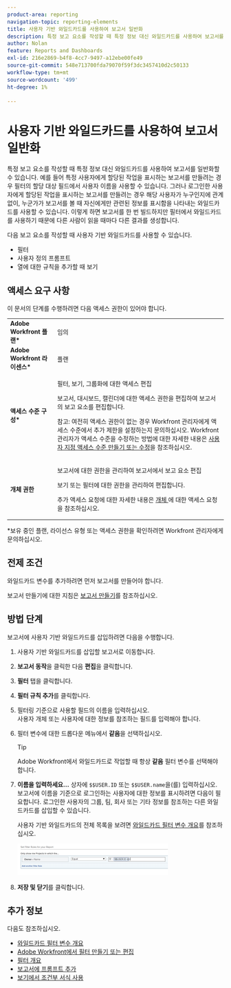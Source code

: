 ```yaml
---
product-area: reporting
navigation-topic: reporting-elements
title: 사용자 기반 와일드카드를 사용하여 보고서 일반화
description: 특정 보고 요소를 작성할 때 특정 정보 대신 와일드카드를 사용하여 보고서를 일반화할 수 있습니다.
author: Nolan
feature: Reports and Dashboards
exl-id: 216e2869-b4f8-4cc7-9497-a12ebe00fe49
source-git-commit: 548e713700fda79070f59f3dc3457410d2c50133
workflow-type: tm+mt
source-wordcount: '499'
ht-degree: 1%

---
```


# 사용자 기반 와일드카드를 사용하여 보고서 일반화

특정 보고 요소를 작성할 때 특정 정보 대신 와일드카드를 사용하여 보고서를 일반화할 수 있습니다. 예를 들어 특정 사용자에게 할당된 작업을 표시하는 보고서를 만들려는 경우 필터의 할당 대상 필드에서 사용자 이름을 사용할 수 있습니다. 그러나 로그인한 사용자에게 할당된 작업을 표시하는 보고서를 만들려는 경우 해당 사용자가 누구인지에 관계없이, 누군가가 보고서를 볼 때 자신에게만 관련된 정보를 표시함을 나타내는 와일드카드를 사용할 수 있습니다. 이렇게 하면 보고서를 한 번 빌드하지만 필터에서 와일드카드를 사용하기 때문에 다른 사람이 읽을 때마다 다른 결과를 생성합니다.

다음 보고 요소를 작성할 때 사용자 기반 와일드카드를 사용할 수 있습니다.

* 필터
* 사용자 정의 프롬프트
* 열에 대한 규칙을 추가할 때 보기

## 액세스 요구 사항

이 문서의 단계를 수행하려면 다음 액세스 권한이 있어야 합니다.

<table style="table-layout:auto"> 
 <col> 
 <col> 
 <tbody> 
  <tr> 
   <td role="rowheader"><strong>Adobe Workfront 플랜*</strong></td> 
   <td> <p>임의</p> </td> 
  </tr> 
  <tr> 
   <td role="rowheader"><strong>Adobe Workfront 라이센스*</strong></td> 
   <td> <p>플랜 </p> </td> 
  </tr> 
  <tr> 
   <td role="rowheader"><strong>액세스 수준 구성*</strong></td> 
   <td> <p>필터, 보기, 그룹화에 대한 액세스 편집</p> <p>보고서, 대시보드, 캘린더에 대한 액세스 권한을 편집하여 보고서의 보고 요소를 편집합니다.</p> <p>참고: 여전히 액세스 권한이 없는 경우 Workfront 관리자에게 액세스 수준에서 추가 제한을 설정하는지 문의하십시오. Workfront 관리자가 액세스 수준을 수정하는 방법에 대한 자세한 내용은 <a href="../../../administration-and-setup/add-users/configure-and-grant-access/create-modify-access-levels.md" class="MCXref xref">사용자 지정 액세스 수준 만들기 또는 수정</a>을 참조하십시오.</p> </td> 
  </tr> 
  <tr> 
   <td role="rowheader"><strong>개체 권한</strong></td> 
   <td> <p>보고서에 대한 권한을 관리하여 보고서에서 보고 요소 편집</p> <p>보기 또는 필터에 대한 권한을 관리하여 편집합니다.</p> <p>추가 액세스 요청에 대한 자세한 내용은 <a href="../../../workfront-basics/grant-and-request-access-to-objects/request-access.md" class="MCXref xref">개체 </a>에 대한 액세스 요청 을 참조하십시오.</p> </td> 
  </tr> 
 </tbody> 
</table>

&#42;보유 중인 플랜, 라이선스 유형 또는 액세스 권한을 확인하려면 Workfront 관리자에게 문의하십시오.

## 전제 조건

와일드카드 변수를 추가하려면 먼저 보고서를 만들어야 합니다.

보고서 만들기에 대한 지침은 [보고서 만들기](../../../reports-and-dashboards/reports/creating-and-managing-reports/create-report.md)를 참조하십시오.

## 방법 단계

보고서에 사용자 기반 와일드카드를 삽입하려면 다음을 수행합니다.

1. 사용자 기반 와일드카드를 삽입할 보고서로 이동합니다.
1. **보고서 동작**&#x200B;을 클릭한 다음 **편집**&#x200B;을 클릭합니다.

1. **필터** 탭을 클릭합니다.
1. **필터 규칙 추가**&#x200B;를 클릭합니다.
1. 필터링 기준으로 사용할 필드의 이름을 입력하십시오.\
   사용자 개체 또는 사용자에 대한 정보를 참조하는 필드를 입력해야 합니다.
1. 필터 변수에 대한 드롭다운 메뉴에서 **같음**&#x200B;을 선택하십시오.

   >[!TIP]
   >
   >Adobe Workfront에서 와일드카드로 작업할 때 항상 **같음** 필터 변수를 선택해야 합니다.

1. **이름을 입력하세요...** 상자에 `$$USER.ID` 또는 `$$USER.name`을(를) 입력하십시오. 보고서에 이름을 기준으로 로그인하는 사용자에 대한 정보를 표시하려면 다음이 필요합니다. 로그인한 사용자의 그룹, 팀, 회사 또는 기타 정보를 참조하는 다른 와일드카드를 삽입할 수 있습니다.

   사용자 기반 와일드카드의 전체 목록을 보려면 [와일드카드 필터 변수 개요](../../../reports-and-dashboards/reports/reporting-elements/understand-wildcard-filter-variables.md)를 참조하십시오.

   ![](assets/user-based-wildcard-in-project-filter-350x74.png)

1. **저장 및 닫기**&#x200B;를 클릭합니다.

## 추가 정보

다음도 참조하십시오.

<!--outdated: * [Basic Report Creation Program](https://one.workfront.com/s/basic-report-creation-program) -->
* [와일드카드 필터 변수 개요](../../../reports-and-dashboards/reports/reporting-elements/understand-wildcard-filter-variables.md)
* [Adobe Workfront에서 필터 만들기 또는 편집](../../../reports-and-dashboards/reports/reporting-elements/create-filters.md)
* [필터 개요](../../../reports-and-dashboards/reports/reporting-elements/filters-overview.md)
* [보고서에 프롬프트 추가](../../../reports-and-dashboards/reports/creating-and-managing-reports/add-prompt-report.md)
* [보기에서 조건부 서식 사용](../../../reports-and-dashboards/reports/reporting-elements/use-conditional-formatting-views.md)
